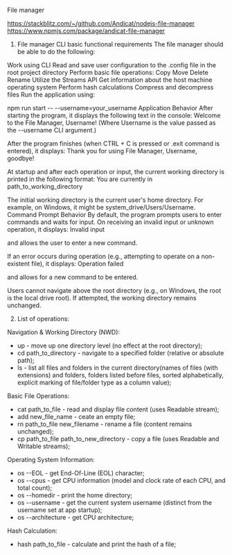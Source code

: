File manager

https://stackblitz.com/~/github.com/Andicat/nodejs-file-manager
https://www.npmjs.com/package/andicat-file-manager

1. File manager CLI basic functional requirements
The file manager should be able to do the following:

Work using CLI
Read and save user configuration to the .config file in the root project directory
Perform basic file operations:
Copy
Move
Delete
Rename
Utilize the Streams API
Get information about the host machine operating system
Perform hash calculations
Compress and decompress files
Run the application using:

npm run start -- --username=your_username
Application Behavior
After starting the program, it displays the following text in the console:
Welcome to the File Manager, Username! (Where Username is the value passed as the --username CLI argument.)

After the program finishes (when CTRL + C is pressed or .exit command is entered), it displays:
Thank you for using File Manager, Username, goodbye!

At startup and after each operation or input, the current working directory is printed in the following format:
You are currently in path_to_working_directory

The initial working directory is the current user's home directory. For example, on Windows, it might be system_drive/Users/Username.
Command Prompt Behavior
By default, the program prompts users to enter commands and waits for input.
On receiving an invalid input or unknown operation, it displays:
Invalid input

and allows the user to enter a new command.

If an error occurs during operation (e.g., attempting to operate on a non-existent file), it displays:
Operation failed

and allows for a new command to be entered.

Users cannot navigate above the root directory (e.g., on Windows, the root is the local drive root). If attempted, the working directory remains unchanged.

2. List of operations:

Navigation & Working Directory (NWD):
- up - move up one directory level (no effect at the root directory);
- cd path_to_directory - navigate to a specified folder (relative or absolute path);
- ls - list all files and folders in the current directory(names of files (with extensions) and folders, folders listed before files, sorted alphabetically, explicit marking of file/folder type as a column value);

Basic File Operations:
- cat path_to_file - read and display file content (uses Readable stream);
- add new_file_name - ceate an empty file;
- rn path_to_file new_filename - rename a file (content remains unchanged);
- cp path_to_file path_to_new_directory - copy a file (uses Readable and Writable streams);

Operating System Information:
- os --EOL - get End-Of-Line (EOL) character;
- os --cpus - get CPU information (model and clock rate of each CPU, and total count);
- os --homedir - print the home directory;
- os --username - get the current system username (distinct from the username set at app startup);
- os --architecture - get CPU architecture;

Hash Calculation:
- hash path_to_file - calculate and print the hash of a file;
 